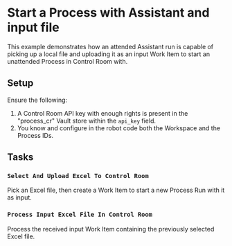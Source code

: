 # Start a Process with Assistant and input file

This example demonstrates how an attended Assistant run is capable of picking up a
local file and uploading it as an input Work Item to start an unattended Process in
Control Room with.

## Setup

Ensure the following:
1. A Control Room API key with enough rights is present in the "process_cr" Vault
   store within the `api_key` field.
2. You know and configure in the robot code both the Workspace and the Process IDs.

## Tasks

### `Select And Upload Excel To Control Room`

Pick an Excel file, then create a Work Item to start a new Process Run with it as
input.

### `Process Input Excel File In Control Room`

Process the received input Work Item containing the previously selected Excel file.
